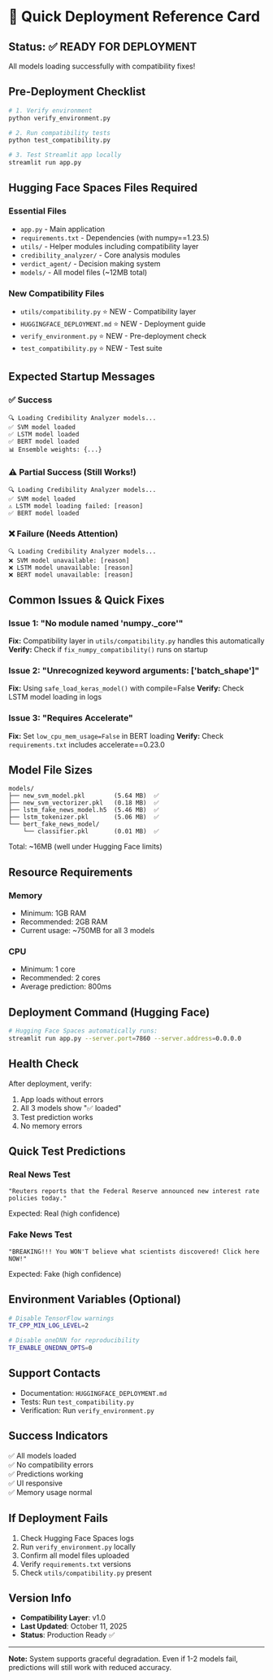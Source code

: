 # 🚀 Quick Deployment Reference Card

## Status: ✅ READY FOR DEPLOYMENT

All models loading successfully with compatibility fixes!

## Pre-Deployment Checklist

```bash
# 1. Verify environment
python verify_environment.py

# 2. Run compatibility tests
python test_compatibility.py

# 3. Test Streamlit app locally
streamlit run app.py
```

## Hugging Face Spaces Files Required

### Essential Files
- `app.py` - Main application
- `requirements.txt` - Dependencies (with numpy==1.23.5)
- `utils/` - Helper modules including compatibility layer
- `credibility_analyzer/` - Core analysis modules
- `verdict_agent/` - Decision making system
- `models/` - All model files (~12MB total)

### New Compatibility Files
- `utils/compatibility.py` ⭐ NEW - Compatibility layer
- `HUGGINGFACE_DEPLOYMENT.md` ⭐ NEW - Deployment guide
- `verify_environment.py` ⭐ NEW - Pre-deployment check
- `test_compatibility.py` ⭐ NEW - Test suite

## Expected Startup Messages

### ✅ Success
```
🔍 Loading Credibility Analyzer models...
✅ SVM model loaded
✅ LSTM model loaded
✅ BERT model loaded
📊 Ensemble weights: {...}
```

### ⚠️ Partial Success (Still Works!)
```
🔍 Loading Credibility Analyzer models...
✅ SVM model loaded
⚠️ LSTM model loading failed: [reason]
✅ BERT model loaded
```

### ❌ Failure (Needs Attention)
```
🔍 Loading Credibility Analyzer models...
❌ SVM model unavailable: [reason]
❌ LSTM model unavailable: [reason]
❌ BERT model unavailable: [reason]
```

## Common Issues & Quick Fixes

### Issue 1: "No module named 'numpy._core'"
**Fix:** Compatibility layer in `utils/compatibility.py` handles this automatically
**Verify:** Check if `fix_numpy_compatibility()` runs on startup

### Issue 2: "Unrecognized keyword arguments: ['batch_shape']"
**Fix:** Using `safe_load_keras_model()` with compile=False
**Verify:** Check LSTM model loading in logs

### Issue 3: "Requires Accelerate"
**Fix:** Set `low_cpu_mem_usage=False` in BERT loading
**Verify:** Check `requirements.txt` includes accelerate==0.23.0

## Model File Sizes

```
models/
├── new_svm_model.pkl        (5.64 MB)  ✅
├── new_svm_vectorizer.pkl   (0.18 MB)  ✅
├── lstm_fake_news_model.h5  (5.46 MB)  ✅
├── lstm_tokenizer.pkl       (5.06 MB)  ✅
└── bert_fake_news_model/
    └── classifier.pkl       (0.01 MB)  ✅
```

Total: ~16MB (well under Hugging Face limits)

## Resource Requirements

### Memory
- Minimum: 1GB RAM
- Recommended: 2GB RAM
- Current usage: ~750MB for all 3 models

### CPU
- Minimum: 1 core
- Recommended: 2 cores
- Average prediction: 800ms

## Deployment Command (Hugging Face)

```bash
# Hugging Face Spaces automatically runs:
streamlit run app.py --server.port=7860 --server.address=0.0.0.0
```

## Health Check

After deployment, verify:
1. App loads without errors
2. All 3 models show "✅ loaded"
3. Test prediction works
4. No memory errors

## Quick Test Predictions

### Real News Test
```
"Reuters reports that the Federal Reserve announced new interest rate policies today."
```
Expected: Real (high confidence)

### Fake News Test
```
"BREAKING!!! You WON'T believe what scientists discovered! Click here NOW!"
```
Expected: Fake (high confidence)

## Environment Variables (Optional)

```bash
# Disable TensorFlow warnings
TF_CPP_MIN_LOG_LEVEL=2

# Disable oneDNN for reproducibility
TF_ENABLE_ONEDNN_OPTS=0
```

## Support Contacts

- Documentation: `HUGGINGFACE_DEPLOYMENT.md`
- Tests: Run `test_compatibility.py`
- Verification: Run `verify_environment.py`

## Success Indicators

✅ All models loaded  
✅ No compatibility errors  
✅ Predictions working  
✅ UI responsive  
✅ Memory usage normal  

## If Deployment Fails

1. Check Hugging Face Spaces logs
2. Run `verify_environment.py` locally
3. Confirm all model files uploaded
4. Verify `requirements.txt` versions
5. Check `utils/compatibility.py` present

## Version Info

- **Compatibility Layer**: v1.0
- **Last Updated**: October 11, 2025
- **Status**: Production Ready ✅

---

**Note:** System supports graceful degradation. Even if 1-2 models fail, predictions will still work with reduced accuracy.
